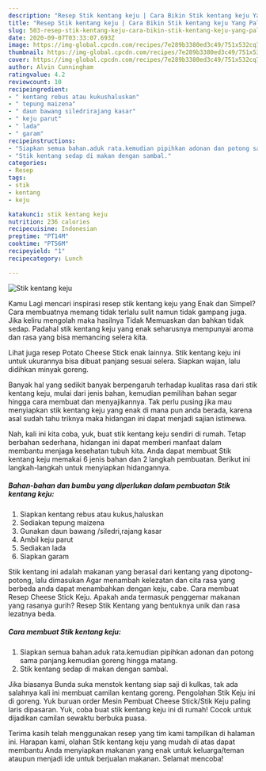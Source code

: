 ```yaml
---
description: "Resep Stik kentang keju | Cara Bikin Stik kentang keju Yang Paling Enak"
title: "Resep Stik kentang keju | Cara Bikin Stik kentang keju Yang Paling Enak"
slug: 503-resep-stik-kentang-keju-cara-bikin-stik-kentang-keju-yang-paling-enak
date: 2020-09-07T03:33:07.693Z
image: https://img-global.cpcdn.com/recipes/7e289b3380ed3c49/751x532cq70/stik-kentang-keju-foto-resep-utama.jpg
thumbnail: https://img-global.cpcdn.com/recipes/7e289b3380ed3c49/751x532cq70/stik-kentang-keju-foto-resep-utama.jpg
cover: https://img-global.cpcdn.com/recipes/7e289b3380ed3c49/751x532cq70/stik-kentang-keju-foto-resep-utama.jpg
author: Alvin Cunningham
ratingvalue: 4.2
reviewcount: 10
recipeingredient:
- " kentang rebus atau kukushaluskan"
- " tepung maizena"
- " daun bawang siledrirajang kasar"
- " keju parut"
- " lada"
- " garam"
recipeinstructions:
- "Siapkan semua bahan.aduk rata.kemudian pipihkan adonan dan potong sama panjang.kemudian goreng hingga matang."
- "Stik kentang sedap di makan dengan sambal."
categories:
- Resep
tags:
- stik
- kentang
- keju

katakunci: stik kentang keju 
nutrition: 236 calories
recipecuisine: Indonesian
preptime: "PT14M"
cooktime: "PT56M"
recipeyield: "1"
recipecategory: Lunch

---
```



![Stik kentang keju](https://img-global.cpcdn.com/recipes/7e289b3380ed3c49/751x532cq70/stik-kentang-keju-foto-resep-utama.jpg)

Kamu Lagi mencari inspirasi resep stik kentang keju yang Enak dan Simpel? Cara membuatnya memang tidak terlalu sulit namun tidak gampang juga. Jika keliru mengolah maka hasilnya Tidak Memuaskan dan bahkan tidak sedap. Padahal stik kentang keju yang enak seharusnya mempunyai aroma dan rasa yang bisa memancing selera kita.

Lihat juga resep Potato Cheese Stick enak lainnya. Stik kentang keju ini untuk ukurannya bisa dibuat panjang sesuai selera. Siapkan wajan, lalu didihkan minyak goreng.

Banyak hal yang sedikit banyak berpengaruh terhadap kualitas rasa dari stik kentang keju, mulai dari jenis bahan, kemudian pemilihan bahan segar hingga cara membuat dan menyajikannya. Tak perlu pusing jika mau menyiapkan stik kentang keju yang enak di mana pun anda berada, karena asal sudah tahu triknya maka hidangan ini dapat menjadi sajian istimewa.


Nah, kali ini kita coba, yuk, buat stik kentang keju sendiri di rumah. Tetap berbahan sederhana, hidangan ini dapat memberi manfaat dalam membantu menjaga kesehatan tubuh kita. Anda dapat membuat Stik kentang keju memakai 6 jenis bahan dan 2 langkah pembuatan. Berikut ini langkah-langkah untuk menyiapkan hidangannya.

<!--inarticleads1-->

##### Bahan-bahan dan bumbu yang diperlukan dalam pembuatan Stik kentang keju:

1. Siapkan  kentang rebus atau kukus,haluskan
1. Sediakan  tepung maizena
1. Gunakan  daun bawang /siledri,rajang kasar
1. Ambil  keju parut
1. Sediakan  lada
1. Siapkan  garam


Stik kentang ini adalah makanan yang berasal dari kentang yang dipotong-potong, lalu dimasukan Agar menambah kelezatan dan cita rasa yang berbeda anda dapat menambahkan dengan keju, cabe. Cara membuat Resep Cheese Stick Keju. Apakah anda termasuk penggemar makanan yang rasanya gurih? Resep Stik Kentang yang bentuknya unik dan rasa lezatnya beda. 

<!--inarticleads2-->

##### Cara membuat Stik kentang keju:

1. Siapkan semua bahan.aduk rata.kemudian pipihkan adonan dan potong sama panjang.kemudian goreng hingga matang.
1. Stik kentang sedap di makan dengan sambal.


Jika biasanya Bunda suka menstok kentang siap saji di kulkas, tak ada salahnya kali ini membuat camilan kentang goreng. Pengolahan Stik Keju ini di goreng. Yuk buruan order Mesin Pembuat Cheese Stick/Stik Keju paling laris dipasaran. Yuk, coba buat stik kentang keju ini di rumah! Cocok untuk dijadikan camilan sewaktu berbuka puasa. 

Terima kasih telah menggunakan resep yang tim kami tampilkan di halaman ini. Harapan kami, olahan Stik kentang keju yang mudah di atas dapat membantu Anda menyiapkan makanan yang enak untuk keluarga/teman ataupun menjadi ide untuk berjualan makanan. Selamat mencoba!
